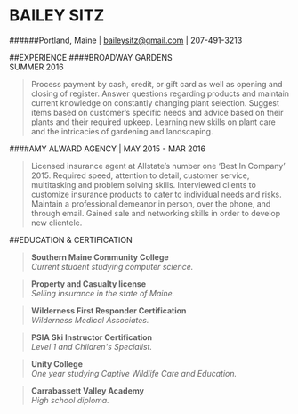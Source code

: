 # BAILEY SITZ  
######Portland, Maine | baileysitz@gmail.com | 207-491-3213


##EXPERIENCE 
####BROADWAY GARDENS  
SUMMER 2016
>Process payment by cash, credit, or gift card as well as opening and closing of register. Answer questions regarding products and maintain current knowledge on constantly changing plant selection. Suggest items based on customer’s specific needs and advice based on their plants and their required upkeep. Learning new skills on plant care and the intricacies of gardening and landscaping.

####AMY ALWARD AGENCY | MAY 2015 - MAR 2016
>Licensed insurance agent at Allstate’s number one ‘Best In Company’ 2015. Required speed, attention to detail, customer service, multitasking and problem solving skills. Interviewed clients to customize insurance products to cater to individual needs and risks. Maintain a professional demeanor in person, over the phone, and through email. Gained sale and networking skills in order to develop new clientele.




##EDUCATION & CERTIFICATION
>**Southern Maine Community College**  
> _Current student studying computer science._

>**Property and Casualty license**  
> _Selling insurance in the state of Maine._ 

>**Wilderness First Responder Certification**  
> _Wilderness Medical Associates._ 

>**PSIA Ski Instructor Certification**  
> _Level 1 and Children's Specialist._

>**Unity College**  
> _One year studying Captive Wildlife Care and Education._ 

>**Carrabassett Valley Academy**  
> _High school diploma._ 
